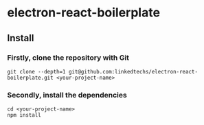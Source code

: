 # electron-react-boilerplate

## Install

### Firstly, clone the repository with Git

```git clone --depth=1 git@github.com:linkedtechs/electron-react-boilerplate.git <your-project-name>```

### Secondly, install the dependencies

```
cd <your-project-name>
npm install
```
